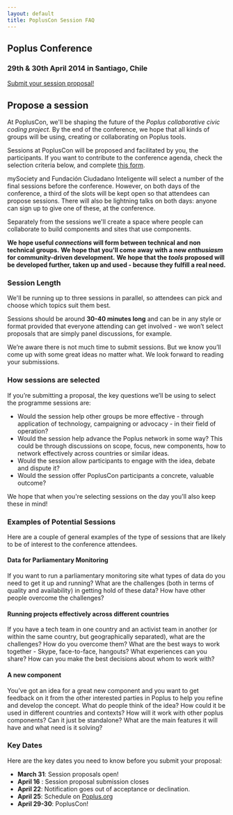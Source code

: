 ```yaml
---
layout: default
title: PoplusCon Session FAQ
---
```


<div class="clipped">
  <h2>Poplus Conference</h2>
  <h3>29th & 30th April 2014 in Santiago, Chile</h3>
</div>

<div class="center">
  <a class="btn-red" href="https://docs.google.com/forms/d/1pnQCs-Uok2rd4AhwNhVC9ZUxBygqBJjgOlmWp1MxCNI/viewform">Submit your session proposal!</a>
</div>

## Propose a session

At PoplusCon, we'll be shaping the future of the *Poplus collaborative civic coding project*. By the end of the conference, we hope that all kinds of groups will be using, creating or collaborating on Poplus tools.

Sessions at PoplusCon will be proposed and facilitated by you, the participants. If you want to contribute to the conference agenda, check the selection criteria below, and complete [this form][form].

mySociety and Fundación Ciudadano Inteligente will select a number of the final sessions before the conference.  However, on both days of the conference, a third of the slots will be kept open so that attendees can propose sessions. There will also be lightning talks on both days: anyone can sign up to give one of these, at the conference.

Separately from the sessions we'll create a space where people can collaborate to build components and sites that use components. 

**We hope useful *connections* will form between technical and non technical groups.**
**We hope that you'll come away with a new *enthusiasm* for community-driven development.**
**We hope that the *tools* proposed will be developed further, taken up and used - because they fulfill a real need.** 



### Session Length
We'll be running up to three sessions in parallel, so attendees can pick and choose which topics suit them best. 

Sessions should be around **30-40 minutes long** and can be in any style or format provided that everyone attending can get involved - we won’t select proposals that are simply panel discussions, for example.

We’re aware there is not much time to submit sessions. But we know you’ll come up with some great ideas no matter what. We look forward to reading your submissions.

### How sessions are selected

If you’re submitting a proposal, the key questions we’ll be using to select the programme sessions are:

+ Would the session help other groups be more effective - through application of technology, campaigning or advocacy - in their field of operation?
+ Would the session help advance the Poplus network in some way? This could be through discussions on scope, focus, new components, how to network effectively across countries or similar ideas.
+ Would the session allow participants to engage with the idea, debate and dispute it?
+ Would the session offer PoplusCon participants a concrete, valuable outcome?

We hope that when you're selecting sessions on the day you'll also keep these in mind!

### Examples of Potential Sessions

Here are a couple of general examples of the type of sessions that are likely to be of interest to the conference attendees.

#### Data for Parliamentary Monitoring
If you want to run a parliamentary monitoring site what types of data do you need to get it up and running?  What are the challenges (both in terms of quality and availability) in getting hold of these data?  How have other people overcome the challenges?


#### Running projects effectively across different countries
If you have a tech team in one country and an activist team in another (or within the same country, but geographically separated), what are the challenges? How do you overcome them? What are the best ways to work together - Skype, face-to-face, hangouts? What experiences can you share? How can you make the best decisions about whom to work with?

#### A new component
You’ve got an idea for a great new component and you want to get feedback on it from the other interested parties in Poplus to help you refine and develop the concept. What do people think of the idea? How could it be used in different countries and contexts? How will it work with other poplus components? Can it just be standalone? What are the main features it will have and what need is it solving?

### Key Dates

Here are the key dates you need to know before you submit your proposal:

+ **March 31**: Session proposals open!
+ **April 16** : Session proposal submission closes
+ **April 22**: Notification goes out of acceptance or declination. 
+ **April 25**: Schedule on [Poplus.org][poplus.org]
+ **April 29-30**: PoplusCon!


[poplus.org]: http://poplus.org/index.html
[form]: https://docs.google.com/forms/d/1pnQCs-Uok2rd4AhwNhVC9ZUxBygqBJjgOlmWp1MxCNI/viewform

